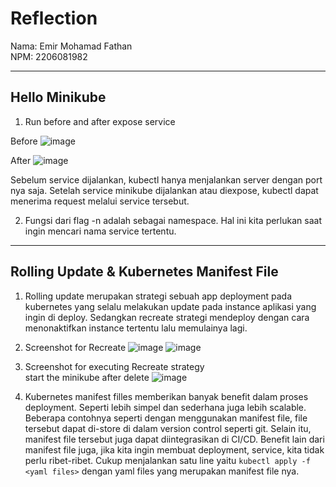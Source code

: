 # Reflection <br>

Nama: Emir Mohamad Fathan <br>
NPM: 2206081982 <br>

<hr>

## Hello Minikube

1. Run before and after expose service

Before
![image](https://github.com/brofathan/modul-11-adpro/assets/45114836/09fb12b0-094c-4847-b037-5ba27eec36ac)

After
![image](https://github.com/brofathan/modul-11-adpro/assets/45114836/ffd35a39-71cf-441d-8afd-5f54cb6c4b32)

Sebelum service dijalankan, kubectl hanya menjalankan server dengan port nya saja. Setelah service minikube dijalankan atau diexpose, kubectl dapat menerima request melalui service tersebut.

2. Fungsi dari flag -n adalah sebagai namespace. Hal ini kita perlukan saat ingin mencari nama service tertentu.

<hr>

## Rolling Update & Kubernetes Manifest File

1. Rolling update merupakan strategi sebuah app deployment pada kubernetes yang selalu melakukan update pada instance aplikasi yang ingin di deploy. Sedangkan recreate strategi mendeploy dengan cara menonaktifkan instance tertentu lalu memulainya lagi.

2. Screenshot for Recreate
![image](https://github.com/brofathan/modul-11-adpro/assets/45114836/d29a4592-0ca9-4866-ad46-842a9f4bba55)
![image](https://github.com/brofathan/modul-11-adpro/assets/45114836/80dda4e3-b798-4c6b-9be2-1b2fda726c30)

3. Screenshot for executing Recreate strategy
<br>start the minikube after delete
![image](https://github.com/brofathan/modul-11-adpro/assets/45114836/d179975a-90a8-4d7c-a9cc-1ba059d866e6)

4. Kubernetes manifest filles memberikan banyak benefit dalam proses deployment. Seperti lebih simpel dan sederhana juga lebih scalable. Beberapa contohnya seperti dengan menggunakan manifest file, file tersebut dapat di-store di dalam version control seperti git. Selain itu, manifest file tersebut juga dapat diintegrasikan di CI/CD. Benefit lain dari manifest file juga, jika kita ingin membuat deployment, service, kita tidak perlu ribet-ribet. Cukup menjalankan satu line yaitu ```kubectl apply -f <yaml files>``` dengan yaml files yang merupakan manifest file nya.




